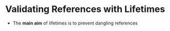 # Validating References with Lifetimes


- The **main aim** of lifetimes is to prevent dangling references

